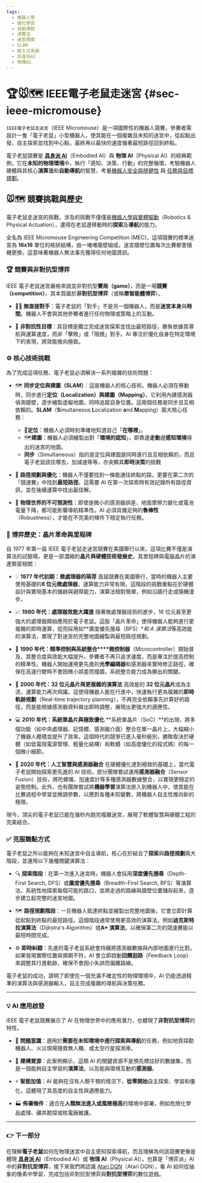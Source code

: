 ```yaml
---
tags:
  - 機器人學
  - 強化學習
  - 自動導航
  - 演算法
  - 迷宮探索
  - SLAM
  - 嵌入式系統
  - 具身派AI
  - 物理AI
---
```

# 🏆🐭🗺️ IEEE電子老鼠走迷宮 {#sec-ieee-micromouse}

`IEEE電子老鼠走迷宮`（IEEE Micromouse）是一項國際性的機器人競賽，參賽者需設計一隻「電子老鼠」小型機器人，使其能在一個複雜且未知的迷宮中，從起點出發，自主探索並找到中心點，最終再以最快的速度循著最短路徑回到終點。

電子老鼠競賽是 **[具身派 AI](08----embodied_ai.zh-hant)**（Embodied AI）與 **物理 AI**（Physical AI）的經典範例，它在**未知的物理環境**中，執行「感知、決策、行動」的完整循環，考驗機器人硬體與其核心**演算法**和**自動導航**的智慧，考量[機器人安全與穩健性](08-05-robot_safety_and_robustness.zh-hant) 與 [任務與目標規劃](08-06-robot_tasks_and_goals.zh-hant)。

## 🐭🗺️ 競賽挑戰與歷史

電子老鼠走迷宮的挑戰，涉及的挑戰不僅僅是[機器人學與實體驅動](08-01-robotics_and_physical_actuation.zh-hant)（Robotics & Physical Actuation），還得在老鼠邊移動時的**探索**及**導航**的能力。

全名為 IEEE Micromouse Engineering Competition (MEC)，這項競賽的標準迷宮為 **16x16** 單位的格狀結構，由一堵堵牆壁組成。迷宮牆壁位置每次比賽都會隨機更換，這意味著機器人無法事先獲得任何地圖資訊。

### 🏆 競賽與非對抗型博弈

IEEE 電子老鼠迷宮嚴格來說並非對抗型**賽局（game）**，而是一場**競賽（competition）**，其本質屬於**非對抗型博弈**（或稱**單智能體博弈**）。

- 🙅‍♂️ **無直接對手**：電子老鼠的「對手」不是另一個機器人，而是**迷宮本身**與**時間**。機器人不會與其他參賽者進行任何物理或策略上的互動。
    
- 🏁 **非對抗性目標**：其目標是獨立完成迷宮探索並找出最短路徑，勝負依據其導航與運算速度，而非「擊敗」或「阻撓」對手。AI 專注於優化自身在特定環境下的表現，將效能推向極致。
    

### ⚙️ 核心技術挑戰

為了完成這項任務，電子老鼠必須解決一系列複雜的技術問題：

- 🗺️ **同步定位與建圖（SLAM）**：這是機器人的核心技術。機器人必須在移動時，同步進行**定位（Localization）與建圖（Mapping）**。它利用內建感測器偵測牆壁，逐步繪製虛擬地圖，同時追蹤自身位置。這兩個任務是同步且互相依賴的。**SLAM**（**S**imultaneous **L**ocalization **a**nd **M**apping）兩大核心任務：
	- 📍**定位**：機器人必須時刻準確地知道自己「**在哪裡**」。
	- 🗺️**建圖**：機器人必須繪製出對「**環境的認知**」，即靠邊**走動**邊**感知環境**得出的迷宮的地圖。
	- **同步**（Simultaneous）指的是定位與建圖是同時進行且互相依賴的，而且電子老鼠該往哪去，加減速等等，亦突顯其**即時決策**的挑戰
    
- 🧭 **路徑規劃與優化**：機器人不僅要找到一條能通往終點的路，更要在第二次的「競速賽」中找到**最短路徑**。這需要 AI 在第一次探索時有效記錄所有路徑資訊，並在後續運算中找出最佳解。
    
- 🎢 **物理世界的不可預測性**：即使是微小的感測器誤差、地面摩擦力變化或電池電量下降，都可能影響導航精準性。AI 必須具備足夠的**魯棒性**（Robustness），才能在不完美的條件下穩定執行任務。
    

### 📜 博弈歷史：晶片革命與里程碑

自 1977 年第一屆 IEEE 電子老鼠走迷宮競賽在美國舉行以來，這項比賽不僅是演算法的試驗場，更是一部濃縮的**晶片與硬體技術發展史**。其里程碑與電腦晶片的演進緊密相關：

- 💡 **1977 年代初期：微處理器的萌芽** 首屆競賽在美國舉行，當時的機器人主要使用基礎的**8 位元微處理器**，運算能力非常有限。這階段的挑戰重點在於硬體設計與實現基本的循跡與避障能力，演算法相對簡單，例如沿牆行走或隨機漫步。
    
- 📈 **1980 年代：處理器效能大躍進** 隨著微處理器技術的進步，16 位元甚至更強大的處理器開始應用於電子老鼠。這股「晶片革命」使得機器人能夠進行更複雜的即時運算，從而採用如**廣度優先搜尋（BFS）**和 **A* 演算法**等高效能的演算法，實現了對迷宮的完整地圖繪製與最短路徑規劃。
    
- 🧩 **1990 年代：精準控制與系統整合****微控制器**（Microcontroller）開始普及，其整合度與效能大幅提升。參賽者不再只追求速度，而是專注於提高控制的精準性。機器人開始運用更先進的**光學編碼器**和感測器來實時修正路徑，確保在高速行駛時不會因微小誤差而撞牆，系統整合能力成為勝出的關鍵。
    
- 🚀 **2000 年代：32 位元晶片與更複雜的演算法** 高效能的 **32 位元晶片**成為主流，運算能力再次飛躍。這使得機器人能在行進中，快速執行更為複雜的**即時軌跡規劃**（Real-time trajectory planning），不再完全依賴事先計算好的路徑，而是能根據感測器資料做出即時調整，展現出更強大的適應性。
    
- 💻 **2010 年代：系統單晶片與極致優化** **系統單晶片（SoC）**的出現，將多個功能（如中央處理器、記憶體、感測器介面）整合在單一晶片上，大幅縮小了機器人體積並提升了效率。這個時代的競爭已進入毫秒級別，勝敗取決於硬體（如低電阻電源管理、輕量化結構）和軟體（如高度優化的程式碼）的每一個微小細節。
    
- 🧠 **2020 年代：人工智慧與感測器融合** 在硬體優化達到極致的基礎上，當代電子老鼠開始探索更先進的 AI 技術。部分團隊嘗試運用**感測器融合**（Sensor Fusion）技術，將陀螺儀、加速度計等多種感測器數據整合，以實現更穩定的姿態控制。此外，也有團隊嘗試將**機器學習**演算法嵌入到機器人中，使其能在比賽過程中學習並微調參數，以應對各種未知變數，將機器人自主性推向新的極限。
    

現今，頂尖的電子老鼠已能在幾秒內跑完複雜迷宮，展現了軟體智慧與硬體工程的完美結合。

### ✅ 克服難點方式

電子老鼠之所以能夠在未知迷宮中自主導航，核心在於結合了**探索**與**路徑規劃**兩大階段，並運用以下幾種關鍵演算法：

- 🔍 **探索階段**：在第一次進入迷宮時，機器人會採用**深度優先搜尋**（Depth-First Search, DFS）或**廣度優先搜尋**（Breadth-First Search, BFS）等演算法，系統性地探索每個可能的路口，並將走過的路線與牆壁位置儲存起來，逐步建立起完整的迷宮地圖。
    
- 🗺️ **路徑規劃階段**：一旦機器人抵達終點並繪製出完整地圖後，它會立即計算從起點到終點的最短路徑。這個階段通常使用更高效的演算法，例如**迪克斯特拉演算法**（Dijkstra's Algorithm）或**A* 演算法**，以確保第二次的競速賽能以最短時間完成。
    
- ⚙️ **即時糾錯**：先進的電子老鼠系統會持續將感測器數據與內部地圖進行比對。如果發現實際位置與預期不符，AI 會立即啟動**回饋迴路**（Feedback Loop）來調整其行進軌跡，確保不會因小失誤而偏離路線。
    

電子老鼠的成功，證明了即使在一個充滿不確定性的物理環境中，AI 仍能透過精準的演算法與感測器輸入，自主完成複雜的導航與決策任務。

***

### 💡 AI 應用啟發

IEEE 電子老鼠競賽展示了 AI 在物理世界中的應用潛力，也體現了**非對抗型博弈**的特性。

- 🎯 **問題意識**：適用於**需要在未知環境中進行探索與導航**的任務，例如地質探勘機器人、火災現場搜救無人機、或太空行星探測車。
    
- 🔧 **建構資源**：此案例顯示，這類 AI 的關鍵資源不是預先標註好的數據集，而是一個能夠自主學習的**演算法**，以及能與環境互動的**感測器**。
    
- ⚡ **智能加值**：AI 能夠在沒有人類干預的情況下，**從零開始**自主探索、學習和優化，這體現了其高度的自主性與適應能力。
    
- 🏭 **佈署條件**：適合在**人類無法進入或風險極高**的環境中部署，例如危險化學品處理、礦井勘探或核電廠維護。
    

***

### 👉 下一部分

在理解**電子老鼠**如何在物理迷宮中自主感知探索導航，而且理解為何該競賽更像是體現 **[具身派 AI](08----embodied_ai.zh-hant)**（Embodied AI）或 **物理 AI**（Physical AI），也算是「博弈派」AI 中的**非對抗型博弈**，接下來我們將認識 [Atari DQN](07-02-atari_dqn.zh-hant.md)（Atari DQN），看 AI 如何從抽象的像素中學習，完成包括非對抗型博弈與**對抗型博弈**的數位遊戲。